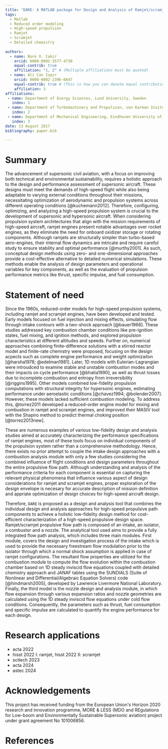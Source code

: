 ```yaml
---
title: 'DARE: A MATLAB package for Design and Analysis of Ramjet/scramjet Engines'
tags:
  - Matlab
  - Reduced order modeling
  - High-speed propulsion
  - Ramjet
  - Scramjet
  - Detailed chemistry 
 
authors:
  - name: Bore O. Cakir
    orcid: 0000-0002-3577-4730
    equal-contrib: true
    affiliation: "1, 2" # (Multiple affiliations must be quoted)
  - name: Ali Can Ispir
    orcid: 0000-0002-2396-6647
    equal-contrib: true # (This is how you can denote equal contributions between multiple authors)
    affiliation: 3
affiliations:
 - name: Department of Energy Sciences, Lund University, Sweden 
   index: 1
 - name: Department of Turbomachinery and Propulsion, von Karman Insitute for Fluid Dynamics, Belgium
   index: 2
 - name: Department of Mechanical Engineering, Eindhoven University of Technology, the Netherlands
   index: 3
date: 13 August 2017
bibliography: paper.bib

---
```


# Summary

The advancement of supersonic civil aviation, with a focus on improving both technical and environmental sustainability, requires a holistic approach to the design and performance assessment of supersonic aircraft. These designs must meet the demands of high-speed flight while also being adaptable to varying external conditions throughout their missions, necessitating optimization of aerodynamic and propulsion systems across different operating conditions [@kuchemann2012]. Therefore, configuring, optimizing, and analyzing a high-speed propulsion system is crucial to the development of supersonic and hypersonic aircraft. When considering propulsion system architectures that align with the mission requirements of high-speed aircraft, ramjet engines present notable advantages over rocket engines, as they eliminate the need for onboard oxidizer storage or rotating components. Although ramjets are structurally simpler than turbo-based aero-engines, their internal flow dynamics are intricate and require careful study to ensure stability and optimal performance [@murthy2001]. As such, conceptual design methods using zero- and one-dimensional approaches provide a cost-effective alternative to detailed numerical simulations. These methods enable the analysis of design parameters and operational variables for key components, as well as the evaluation of propulsion performance metrics like thrust, specific impulse, and fuel consumption.

# Statement of need

Since the 1960s, reduced-order models for high-speed propulsion systems, including ramjet and scramjet engines, have been developed and tested. Early models focused on fuel injection and mixing effects, simulating flow through intake contours with a two-shock approach [@bauer1966]. These studies addressed key combustion chamber conditions like pre-ignition states, fuel mixing, and ignition methods, and explored propulsion characteristics at different altitudes and speeds. Further on, numerical approaches combining finite-difference solutions with a stirred reactor model and finite-rate chemistry were proposed, focusing on the design acpects such as complete engine performance and weight optimizaiton [@harsha1978; @edelman1981]. Later, 1D models with Eulerian-Lagrangian were introudced to examine stable and unstable combustion modes and their impacts on cycle performance [@bhatia1990], as well as thrust losses due to incomplete combustion and entropy from irreversibility [@riggins1995]. Other models combined low-fidelity propulsion computations with structural integrity for hypersonic engines, estimating performance under aeroelastic conditions [@chavez1994; @bolender2007]. However, these models lacked sufficient combustion modeling. To address this, @torrez2011 developed a reduced-order engine model for mixing and combustion in ramjet and scramjet engines, and improved their MASIV tool with the Shapiro method to predict thermal choking position [@torrez2013new]. 

These are numerous examples of various low-fidelity design and analysis studies aimed at accurately characterizing the performance specifications of ramjet engines, most of these tools focus on individual components of the propulsion system rather than a comprehensive methodology. Hence, there exists no prior attempt to couple the intake design approaches with a combustion analysis module with only a few studies considering the combined influence of flight conditions and design parameters throughout the entire propulsive flow path. Although understanding and analysis of the performance criteria for each component is essential on capturing the relevant physical phenomena that influence various aspect of design considerations for ramjet and scramjet engines, proper exploration of the design envelope is necesary for accurate description of mission definition and appriate optimization of design choices for high-speed aircraft design. 

Therefore, `DARE` is proposed as a design and analysis tool that combines the individual design and analysis approaches for high-speed propulsive path components to achieve a holistic low-fidelity design method for cost-efficient characterization of a high-speed propulsive design space. Ramjet/scramjet propulsive flow path is composed of an intake, an isolator, a combustor and a nozzle. The analytical tool used aims to provide a fully integrated flow path analysis, which includes three main modules. First module, covers the design and investigation process of the intake which is used to provide the necessary freestream flow modulation prior to the isolator through which a normal shock assumption is applied in case of ramjet configurations. The resultant flow properties are utilized for the combustion module to compute the flow evolution within the combustion chamber based on 1D steady inviscid flow equations coupled with detailed chemistry approach and JANAF tables using the SUNDIALS (Suite of Nonlinear and Differential/Algebraic Equation Solvers) code [@hindmarsh2005], developed by Lawrence Livermore National Laboratory. Finally, the third model is the nozzle design and analysis module, in which flow expansion through various expansion ratios and nozzle geometries are calculated using the 1D steady inviscid flow equations under cold flow conditions. Consequently, the parameters such as thrust, fuel consumption and specific impulse are calculated to quantify the engine performance for each design.

# Research applications

- acta 2022
- hisst 2022 I: ramjet, hisst 2022 II: scramjet
- scitech 2023
- acta 2024
- astec 2024 

# Acknowledgements

This project has received funding from the European Union's Horizon 2020 research and innovation programme, MORE \& LESS (MDO and REgulations for Low-boom and Environmentally Sustainable Supersonic aviation) project under grant agreement No 101006856. 

# References
